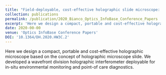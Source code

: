 ```yaml
---
title: "Field-deployable, cost-effective holographic slide microscope: a 3D-printed prototype"
collection: publications
permalink: /publication/2020_Bianco_Optics_InfoBase_Conference_Papers
excerpt: 'Here we design a compact, portable and cost-effective holographic microscope based on the concept of holographic microscope slide. We developed a wavefront division holographic interferometer deployable for in-situ environmental monitoring and point-of care diagnostics.'
date: 2020-00-00
venue: 'Optics InfoBase Conference Papers'
DOI: '10.1364/DH.2020.HW3C.2'
---
```

Here we design a compact, portable and cost-effective holographic microscope based on the concept of holographic microscope slide. We developed a wavefront division holographic interferometer deployable for in-situ environmental monitoring and point-of care diagnostics.
